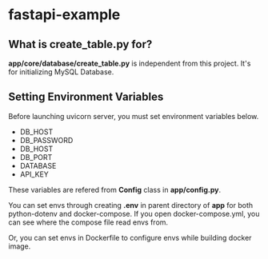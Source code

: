 # fastapi-example

## What is create_table.py for?

**app/core/database/create_table.py** is independent from this project.
It's for initializing MySQL Database.

## Setting Environment Variables

Before launching uvicorn server, you must set environment variables below.

- DB_HOST
- DB_PASSWORD
- DB_HOST
- DB_PORT
- DATABASE
- API_KEY

These variables are refered from **Config** class in **app/config.py**.

You can set envs through creating **.env** in parent directory of **app**
for both python-dotenv and docker-compose.
If you open docker-compose.yml, you can see where the compose file read envs from.

Or, you can set envs in Dockerfile to configure envs while building docker image.
